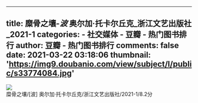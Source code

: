 
---
title: 糜骨之壤-_波_ 奥尔加·托卡尔丘克_浙江文艺出版社_2021-1
categories: 
    - 社交媒体
    - 豆瓣 - 热门图书排行
author: 豆瓣 - 热门图书排行
comments: false
date: 2021-03-22 03:18:06
thumbnail: 'https://img9.doubanio.com/view/subject/l/public/s33774084.jpg'
---

<div>   
<img src="https://img9.doubanio.com/view/subject/l/public/s33774084.jpg" referrerpolicy="no-referrer"><br>
              糜骨之壤/[波] 奥尔加·托卡尔丘克/浙江文艺出版社/2021-1/8.2分
              
</div>
            